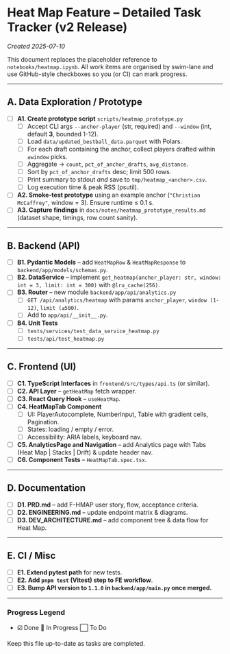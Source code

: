 # Heat Map Feature – Detailed Task Tracker (v2 Release)
*Created 2025-07-10*

This document replaces the placeholder reference to `notebooks/heatmap.ipynb`.  All work items are organised by swim-lane and use GitHub-style checkboxes so you (or CI) can mark progress.

---

## A. Data Exploration / Prototype
- [ ] **A1. Create prototype script** `scripts/heatmap_prototype.py`
  - [ ] Accept CLI args `--anchor-player` (str, required) and `--window` (int, default **3**, bounded 1-12).
  - [ ] Load `data/updated_bestball_data.parquet` with Polars.
  - [ ] For each draft containing the anchor, collect players drafted within `±window` picks.
  - [ ] Aggregate → `count`, `pct_of_anchor_drafts`, `avg_distance`.
  - [ ] Sort by `pct_of_anchor_drafts` desc; limit 500 rows.
  - [ ] Print summary to stdout *and* save to `tmp/heatmap_<anchor>.csv`.
  - [ ] Log execution time & peak RSS (psutil).
- [ ] **A2. Smoke-test prototype** using an example anchor (`"Christian McCaffrey"`, window = 3). Ensure runtime ≤ 0.1 s.
- [ ] **A3. Capture findings** in `docs/notes/heatmap_prototype_results.md` (dataset shape, timings, row count sanity).

---

## B. Backend (API)
- [ ] **B1. Pydantic Models** – add `HeatMapRow` & `HeatMapResponse` to `backend/app/models/schemas.py`.
- [ ] **B2. DataService** – implement `get_heatmap(anchor_player: str, window: int = 3, limit: int = 300)` with `@lru_cache(256)`.
- [ ] **B3. Router** – new module `backend/app/api/analytics.py`
  - [ ] `GET /api/analytics/heatmap` with params `anchor_player`, `window (1-12)`, `limit (≤500)`.
  - [ ] Add to `app/api/__init__.py`.
- [ ] **B4. Unit Tests**
  - [ ] `tests/services/test_data_service_heatmap.py`
  - [ ] `tests/api/test_heatmap.py`

---

## C. Frontend (UI)
- [ ] **C1. TypeScript Interfaces** in `frontend/src/types/api.ts` (or similar).
- [ ] **C2. API Layer** – `getHeatMap` fetch wrapper.
- [ ] **C3. React Query Hook** – `useHeatMap`.
- [ ] **C4. HeatMapTab Component**
  - [ ] UI: PlayerAutocomplete, NumberInput, Table with gradient cells, Pagination.
  - [ ] States: loading / empty / error.
  - [ ] Accessibility: ARIA labels, keyboard nav.
- [ ] **C5. AnalyticsPage and Navigation** – add Analytics page with Tabs (Heat Map | Stacks | Drift) & update header nav.
- [ ] **C6. Component Tests** – `HeatMapTab.spec.tsx`.

---

## D. Documentation
- [ ] **D1. PRD.md** – add F-HMAP user story, flow, acceptance criteria.
- [ ] **D2. ENGINEERING.md** – update endpoint matrix & diagrams.
- [ ] **D3. DEV_ARCHITECTURE.md** – add component tree & data flow for Heat Map.

---

## E. CI / Misc
- [ ] **E1. Extend pytest path** for new tests.
- [ ] **E2. Add `pnpm test` (Vitest) step to FE workflow**.
- [ ] **E3. Bump API version to `1.1.0` in `backend/app/main.py` once merged.**

---

### Progress Legend
- ☑️ Done   🔄 In Progress   ⬜ To Do

Keep this file up-to-date as tasks are completed.
